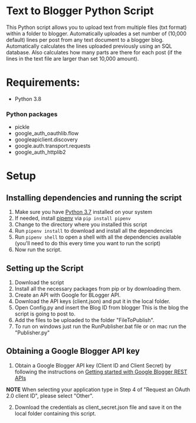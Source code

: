 # Text to Blogger Python Script

This Python script allows you to upload text from multiple files (txt format) within a folder to blogger.
Automatically uploades a set number of (10,000 default) lines per post from any text document to a blogger blog.
Automatically calculates the lines uploaded previously using an SQL database.
Also calculates how many parts are there for each post (if the lines in the text file are larger than set 10,000 amount).

# Requirements:
- Python 3.8
### Python packages
- pickle
- google_auth_oauthlib.flow
- googleapiclient.discovery
- google.auth.transport.requests
- google_auth_httplib2

# Setup
## Installing dependencies and running the script
1. Make sure you have [Python 3.7](https://www.python.org/downloads/) installed on your system
2. If needed, install [pipenv](https://pypi.org/project/pipenv/) via `pip install pipenv`
3. Change to the directory where you installed this script
4. Run `pipenv install` to download and install all the dependencies
5. Run `pipenv shell` to open a shell with all the dependencies available (you'll need to do this every time you want to run the script)
6. Now run the script.

## Setting up the Script
1. Download the script
2. Install all the necessary packages from pip or by downloading them.
3. Create an API with Google for BLogger API.
4. Download the API keys (client.json) and put it in the local folder.
5. Open Config.py and insert the Blog ID from blogger
   This is the blog the script is going to post to.
6. Add the files to be uploaded to the folder "FileToPublish".
7. To run on windows just run the RunPublisher.bat file or on mac run the "Publisher.py"

## Obtaining a Google Blogger API key

1. Obtain a Google Blogger API key (Client ID and Client Secret) by following the instructions on [Getting started with Google Blogger REST APIs](https://developers.google.com/blogger/docs/3.0/using)

**NOTE** When selecting your application type in Step 4 of "Request an OAuth 2.0 client ID", please select "Other".

2. Download the credentials as client_secret.json file and save it on the local folder containing this script.
